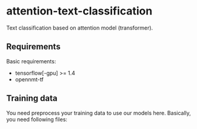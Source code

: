 # attention-text-classification
Text classification based on attention model (transformer).


## Requirements

Basic requirements:
- tensorflow[-gpu] >= 1.4
- opennmt-tf

## Training data
You need preprocess your training data to use our models here. Basically, you need following files: